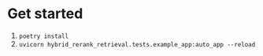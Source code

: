 # Get started
1. `poetry install`
2. `uvicorn hybrid_rerank_retrieval.tests.example_app:auto_app --reload`
